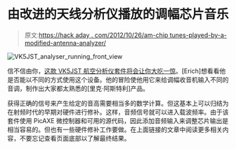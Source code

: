 # 由改进的天线分析仪播放的调幅芯片音乐

> 原文:[https://hack aday . com/2012/10/26/am-chip tunes-played-by-a-modified-antenna-analyzer/](https://hackaday.com/2012/10/26/am-chiptunes-played-by-a-modified-antenna-analyzer/)

![](../Images/9909d89115bfbd0827d172ae9d071914.png "VK5JST_analyser_running_front_view")

信不信由你，[这款 VK5JST 航空分析仪套件将会让你大吃一惊](http://vk5hse.blogspot.com.au/2012/10/circuit-bending-with-kit-built-antenna.html)。[Erich]想看看他是否能以不同的方式使用这个设备。他的冒险使他用它来给调幅收音机输入不同的音调，制作出大家都太熟悉的[里克·阿斯特利]产品。

获得正确的信号来产生给定的音高需要相当多的数学计算。但这基本上可以归结为在射频时代的早期对硬件进行修补。这样，音频信号就可以进入载波频率。由于该套件使用 PicAXE 微控制器和可用的源代码，因此添加音频输入来调整芯片输出是相当容易的。但也有一些硬件修补工作要做。在上面链接的文章中阅读更多相关内容，不要忘记查看页面底部以了解最终结果。